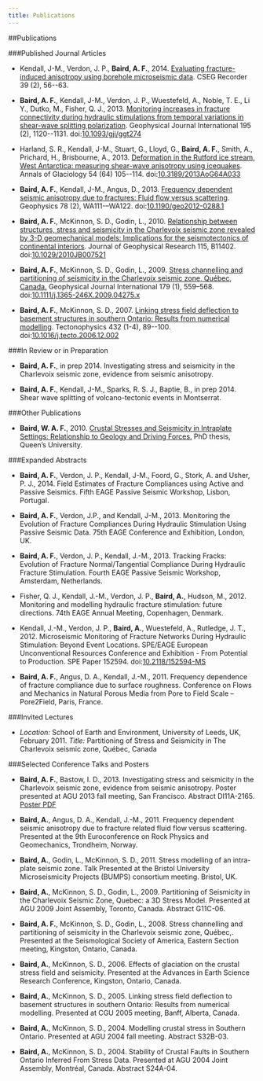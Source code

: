 ```yaml
--- 
title: Publications
---
```


##Publications

###Published Journal Articles
-   Kendall, J-M., Verdon, J. P., **Baird, A. F.**, 2014.
    [Evaluating fracture-induced anisotropy using borehole microseismic data](/publications/Kendall2014). CSEG Recorder 39 (2), 56--63.

-   **Baird, A. F.**, Kendall, J-M., Verdon, J. P., Wuestefeld, A., Noble, T. E., Li Y., Dutko, M., Fisher, Q. J., 2013.
    [Monitoring increases in fracture connectivity during hydraulic stimulations from temporal variations in shear-wave splitting polarization](/publications/baird2013a). Geophysical Journal International 195 (2), 1120--1131.
    doi:[10.1093/gji/ggt274](http://dx.doi.org/10.1093/gji/ggt274)

-   Harland, S. R., Kendall, J-M., Stuart, G., Lloyd, G., **Baird, A. F.**, 
    Smith, A., Prichard, H., Brisbourne, A., 2013. [Deformation in the Rutford ice stream, West Antarctica: measuring shear-wave anisotropy using icequakes](/publications/harland2013). Annals of Glaciology 54 (64) 
    105--114.
    doi:[10.3189/2013AoG64A033](http://dx.doi.org/10.3189/2013AoG64A033)

-   **Baird, A. F.**, Kendall, J-M., Angus, D., 2013.
    [Frequency dependent seismic anisotropy due to fractures: Fluid flow
    versus scattering](/publications/baird2013). Geophysics 78 (2), WA111-–WA122.
    doi:[10.1190/geo2012-0288.1](http://dx.doi.org/10.1190/geo2012-0288.1)

-   **Baird, A. F.**, McKinnon, S. D., Godin, L., 2010. [Relationship
    between structures, stress and seismicity in the Charlevoix seismic
    zone revealed by 3-D geomechanical models: Implications for the
    seismotectonics of continental interiors](/publications/baird2010). Journal of Geophysical
    Research 115, B11402.
    doi:[10.1029/2010JB007521](http://dx.doi.org/10.1029/2010JB007521)

-   **Baird, A. F.**, McKinnon, S. D., Godin, L., 2009. [Stress
    channelling and partitioning of seismicity in the Charlevoix seismic
    zone, Québec, Canada.](/publications/baird2009) Geophysical Journal International 179 (1), 559–568.    
    doi:[10.1111/j.1365-246X.2009.04275.x](http://dx.doi.org/10.1111/j.1365-246X.2009.04275.x)

-   **Baird, A. F.**, McKinnon, S. D., 2007. [Linking stress field
    deflection to basement structures in southern Ontario: Results from
    numerical modelling](/publications/baird2007). Tectonophysics 432 (1-4), 89--100.
    doi:[10.1016/j.tecto.2006.12.002](http://dx.doi.org/10.1016/j.tecto.2006.12.002)
    
###In Review or in Preparation

-   **Baird, A. F.**, in prep 2014. Investigating stress and seismicity in the Charlevoix seismic zone, evidence from seismic anisotropy.

-   **Baird, A. F.**, Kendall, J-M., Sparks, R. S. J., Baptie, B., in prep 2014. Shear wave splitting of volcano-tectonic events in Montserrat.
    
###Other Publications

-   **Baird, W. A. F.**, 2010. [Crustal Stresses and Seismicity in Intraplate Settings: Relationship to Geology and Driving Forces.](/publications/baird_phd) PhD thesis, Queen’s University.
    
###Expanded Abstracts

-   **Baird, A. F.**, Verdon, J. P., Kendall, J-M., Foord, G., Stork, A. and Usher, P. J., 2014. Field Estimates of Fracture Compliances using Active and Passive Seismics. Fifth EAGE Passive Seismic Workshop, Lisbon, Portugal.

-   **Baird, A. F.**, Verdon, J.P., and Kendall, J-M., 2013. Monitoring the Evolution of Fracture Compliances During Hydraulic Stimulation Using Passive Seismic Data. 75th EAGE Conference and Exhibition, London, UK.

-   **Baird, A. F.**, Verdon, J. P., Kendall, J.-M., 2013. Tracking Fracks: 
    Evolution of Fracture Normal/Tangential Compliance During Hydraulic 
    Fracture Stimulation. Fourth EAGE Passive Seismic Workshop, Amsterdam, Netherlands.    

-   Fisher, Q. J., Kendall, J.-M., Verdon, J. P., **Baird, A.**, Hudson,
    M., 2012. Monitoring and modelling hydraulic fracture stimulation:
    future directions. 74th EAGE Annual Meeting, Copenhagen, Denmark.

-   Kendall, J.-M., Verdon, J. P., **Baird, A.**, Wuestefeld, A.,
    Rutledge, J. T., 2012. Microseismic Monitoring of Fracture Networks
    During Hydraulic Stimulation: Beyond Event Locations. SPE/EAGE
    European Unconventional Resources Conference and Exhibition - From
    Potential to Production. SPE Paper 152594.
    doi:[10.2118/152594-MS](http://dx.doi.org/10.2118/152594-MS) 

-   **Baird, A. F.**, Angus, D. A., Kendall, J.-M., 2011. Frequency
    dependence of fracture compliance due to surface roughness.
    Conference on Flows and Mechanics in Natural Porous Media from Pore
    to Field Scale – Pore2Field, Paris, France.

###Invited Lectures

-   *Location:* School of Earth and Environment, University of Leeds,
    UK, February 2011. *Title:* Partitioning of Stress and Seismicity in
    The Charlevoix seismic zone, Québec, Canada

###Selected Conference Talks and Posters
-   **Baird, A. F.**, Bastow, I. D., 2013. Investigating stress and seismicity in the Charlevoix seismic zone,
    evidence from seismic anisotropy. Poster presented at AGU 2013 fall meeting, San Francisco. Abstract DI11A-2165. [Poster PDF](/pdfs/Baird_AGU_2013.pdf)

-   **Baird, A.**, Angus, D. A., Kendall, J.-M., 2011. Frequency
    dependent seismic anisotropy due to fracture related fluid flow
    versus scattering. Presented at the 9th Euroconference on Rock
    Physics and Geomechanics, Trondheim, Norway.

-   **Baird, A.**, Godin, L., McKinnon, S. D., 2011. Stress modelling of
    an intra-plate seismic zone. Talk Presented at the Bristol
    University Microseismicity Projects (BUMPS) consortium meeting.
    Bristol, UK.

-   **Baird, A.**, McKinnon, S. D., Godin, L., 2009. Partitioning of
    Seismicity in the Charlevoix Seismic Zone, Quebec: a 3D Stress
    Model. Presented at AGU 2009 Joint Assembly, Toronto, Canada.
    Abstract G11C-06.

-   **Baird, A. F.**, McKinnon, S. D., Godin, L., 2008. Stress
    channelling and partitioning of seismicity in the Charlevoix seismic
    zone, Québec,. Presented at the Seismological Society of America,
    Eastern Section meeting, Kingston, Ontario, Canada.

-   **Baird, A.**, McKinnon, S. D., 2006. Effects of glaciation on the
    crustal stress field and seismicity. Presented at the Advances in
    Earth Science Research Conference, Kingston, Ontario, Canada.

-   **Baird, A.**, McKinnon, S. D., 2005. Linking stress field
    deflection to basement structures in southern Ontario: Results from
    numerical modelling. Presented at CGU 2005 meeting, Banff, Alberta,
    Canada.

-   **Baird, A.**, McKinnon, S. D., 2004. Modelling crustal stress in
    Southern Ontario. Presented at AGU 2004 fall meeting. Abstract
    S32B-03.

-   **Baird, A.**, McKinnon, S. D., 2004. Stability of Crustal Faults in
    Southern Ontario Inferred From Stress Data. Presented at AGU 2004
    Joint Assembly, Montréal, Canada. Abstract S24A-04.